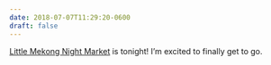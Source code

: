 ```yaml
---
date: 2018-07-07T11:29:20-0600
draft: false
---
```


[Little Mekong Night Market](http://littlemekong.com) is tonight! I’m excited to finally get to go.


